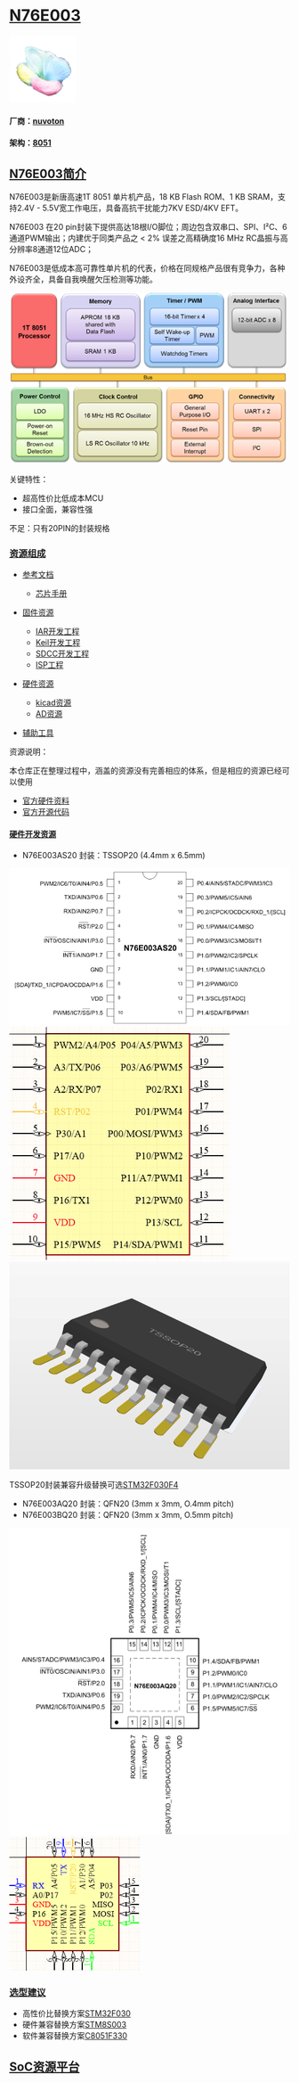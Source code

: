 ﻿# [N76E003](https://github.com/sochub/N76E003)

[![sites](SoC/SoC.png)](http://www.qitas.cn)

#### 厂商：[nuvoton](https://github.com/sochub/nuvoton)

#### 架构：[8051](https://github.com/sochub/8051)

## [N76E003简介](https://github.com/sochub/N76E003/wiki)

N76E003是新唐高速1T 8051 单片机产品，18 KB Flash ROM、1 KB SRAM，支持2.4V - 5.5V宽工作电压，具备高抗干扰能力7KV ESD/4KV EFT。

N76E003 在20 pin封装下提供高达18根I/O脚位；周边包含双串口、SPI、I²C、6通道PWM输出；内建优于同类产品之 < 2% 误差之高精确度16 MHz RC晶振与高分辨率8通道12位ADC；

N76E003是低成本高可靠性单片机的代表，价格在同规格产品很有竞争力，各种外设齐全，具备自我唤醒欠压检测等功能。

[![sites](SoC/N76E003.png)](http://www.nuvoton.com.cn/hq/products/microcontrollers/8bit-8051-mcus/low-pin-count-8051-series/n76e003/?__locale=zh)

关键特性：

* 超高性价比低成本MCU
* 接口全面，兼容性强

不足：只有20PIN的封装规格

### [资源组成](https://github.com/sochub/N76E003)

* [参考文档](docs/)
	* [芯片手册](docs/)
* [固件资源](firmware/)
	* [IAR开发工程](firmware/IAR)
	* [Keil开发工程](firmware/Keil)
	* [SDCC开发工程](firmware/SDCC)
	* [ISP工程](firmware/ISP)
* [硬件资源](hardware/)
	* [kicad资源](hardware/kicad/)
	* [AD资源](hardware/AD/)

* [辅助工具](tools)

资源说明：

本仓库正在整理过程中，涵盖的资源没有完善相应的体系，但是相应的资源已经可以使用

* [官方硬件资料](http://www.nuvoton.com.cn/hq/support/tool-and-software/development-tool-hardware/development-kit/?__locale=zh)
* [官方开源代码](https://github.com/OpenNuvoton/N76E003-BSP)

#### [硬件开发资源](https://github.com/sochub/N76E003)

* N76E003AS20 封装：TSSOP20 (4.4mm x 6.5mm)

[![sites](docs/TSSOP20.png)](http://www.qitas.cn)
[![sites](hardware/AD/N76E003-SCH.png)](http://www.qitas.cn)
[![sites](hardware/AD/N76E003-PCB.png)](http://www.qitas.cn)

TSSOP20封装兼容升级替换可选[STM32F030F4](https://github.com/sochub/STM32F030F4)

* N76E003AQ20 封装：QFN20 (3mm x 3mm, O.4mm pitch)
* N76E003BQ20 封装：QFN20 (3mm x 3mm, O.5mm pitch)

[![sites](docs/QFN20.png)](http://www.qitas.cn)
[![sites](hardware/AD/N76E003AQ.png)](http://www.qitas.cn)

### [选型建议](https://github.com/sochub/N76E003)

* 高性价比替换方案[STM32F030](https://github.com/sochub/STM32F030)
* 硬件兼容替换方案[STM8S003](https://github.com/sochub/STM8S003)
* 软件兼容替换方案[C8051F330](https://github.com/sochub/C8051F330)

##  [SoC资源平台](http://www.qitas.cn)
